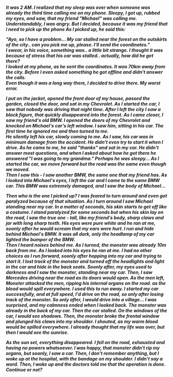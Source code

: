 ***It was 2 AM. I realized that my sleep was over when someone was already the third time calling me on my phone. Sleepy, I got up, rubbed my eyes, and saw, that my friend "Michael" was calling me. Understandably, I was angry. But I decided, because it was my friend that I need to pick up the phone As I picked up, he said this:***   


  
***"Ayo, so I have a problem... My car stalled near the forest on the outskirts of the city.. can you pick me up, please. I'll send the coordinates."***   
***I swear, in his voice, something was.. a little bit strange. I thought it was because of stress that his car was stalled.. actually, how did he get there?***    
***I looked at my phone, as he sent the coordinates. It was 70km away from the city. Before I even asked something he got offline and didn't answer the calls.***   
***Even though it was a long way there, I decided to drive there. My worst error.***  


  
***I put on the jacket, opened the front door of my house, passed the garden, closed the door, and sat in my Chevrolet. As I started the car, I saw that nobody was driving that night time. After I left the city I saw a black figure, that quickly disappeared into the forest. As I came closer, I saw my friend's old BMW. I opened the doors of my Chevrolet and knocked on Michael's car's left window. I saw him, sitting in his car. The first time he ignored me and then turned to me.***   
***He silently left his car, slowly coming to me. As I saw, his car was in minimum damage from the accident. He didn't even try to start it when I drive. As he came to me, he said "thanks" and sat in my car. He didn't answer most questions, and when I asked about how he got there he answered "I was going to my grandma." Perhaps he was sleepy... As I started the car, we move forward but the road was the same even though we moved.***    
***Then I saw this - I saw another BMW, the same one that my friend has. As I looked into Michael's eyes, I left the car and I came to the same BMW car. This BMW was extremely damaged, and I saw the body of Michael...***   


  
***Then who is the one I picked up? I was feared to turn around and even got paralyzed because of that situation. As I turn around I saw Michael standing near my car. In a matter of seconds, his skin starts to get off like a costume. I stand paralyzed for some seconds but when his skin lay on the road, I saw the true one - tall, like my friend's body, sharp claws and jar with long sharp teeth. His eyes were pure white and he ran at me, soonly after he would scream that my ears were hurt. I run and hide behind Michael's BMW. It was all dark, only the headlamp of my car lighted the bumper of the BMW.***   
***Then I heard noises behind me. As I turned, the monster was already 10m back from me. As I looked into his eyes he ran at me. I had no other choices as I run forward, soonly after hopping into my car and trying to start it. I lost track of the monster and turned off the headlights and light in the car and hide in the back seats. Soonly after, my eyes used to darkness and I saw the monster, standing near my car. Then, I saw Mercedes driving near the road as its doors would open. As the men left, Monster attacked the men, ripping his internal organs on the road. as the blood would spill everywhere. I used this to run away. I started my car successfully, and at full speed, I'd drive on the road, so only after losing track of the monster. So only after, I would drive into a village... I was surprised, and my calmness ended when I looked back. The monster was already in the back of my car. Then the car stalled. On the windows of the car, I would see shadows. Then, the monster broke the frontal window and plunged his claws into my shoulder. I shouted, as my warm blood would be spilled everywhere. I already thought that my life was over, but then I would see the sunrise.***   


  
***As the sun set, everything disappeared. I fell on the road, exhausted and having no powers whatsoever. I was happy, that monster didn't rip my organs, but soonly, I saw a car. Then, I don't remember anything, but I woke up at the hospital, with the bandage on my shoulder. I didn't say a word. Then, I woke up and the doctors told me that the operation is done.***   
***Continue or not?***